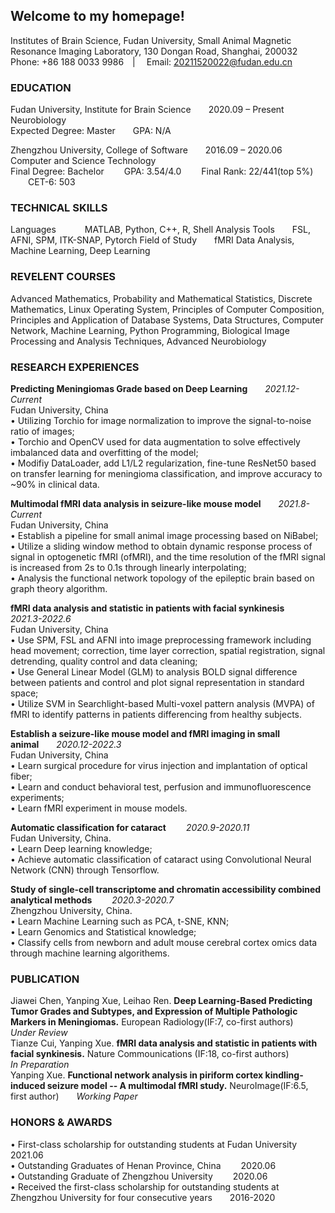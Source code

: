 ## Welcome to my homepage!

Institutes of Brain Science, Fudan University, Small Animal Magnetic Resonance Imaging Laboratory, 130 Dongan Road, Shanghai, 200032  
Phone: +86 188 0033 9986&emsp;|&emsp; Email: 20211520022@fudan.edu.cn


### EDUCATION

Fudan University, Institute for Brain Science&emsp;&emsp;2020.09 – Present  
Neurobiology  
Expected Degree: Master&emsp;&emsp;GPA: N/A

Zhengzhou University, College of Software&emsp;&emsp;2016.09 – 2020.06  
Computer and Science Technology  
Final Degree: Bachelor  &emsp;&emsp;GPA: 3.54/4.0 &emsp;&emsp;Final Rank: 22/441(top 5%) &emsp;&emsp;CET-6: 503

### TECHNICAL SKILLS

Languages&emsp;&emsp; &emsp;MATLAB, Python, C++, R, Shell
Analysis Tools&emsp;&emsp;FSL, AFNI, SPM, ITK-SNAP, Pytorch
Field of Study&emsp;&emsp;fMRI Data Analysis, Machine Learning, Deep Learning

### REVELENT COURSES

Advanced Mathematics, Probability and Mathematical Statistics, Discrete Mathematics, Linux Operating System, Principles of Computer Composition, Principles and Application of Database Systems, Data Structures, Computer Network, Machine Learning, Python Programming, Biological Image Processing and Analysis Techniques, Advanced Neurobiology

### RESEARCH EXPERIENCES

**Predicting Meningiomas Grade based on Deep Learning**&emsp;&emsp;*2021.12- Current*                                           
Fudan University, China  
•	Utilizing Torchio for image normalization to improve the signal-to-noise ratio of images;  
•	Torchio and OpenCV used for data augmentation to solve effectively imbalanced data and overfitting of the model;  
•	Modifiy DataLoader, add L1/L2 regularization, fine-tune ResNet50 based on transfer learning for meningioma classification, and improve accuracy to ~90% in clinical data.

**Multimodal fMRI data analysis in seizure-like mouse model**&emsp;&emsp;*2021.8-Current*                                        
Fudan University, China  
•	Establish a pipeline for small animal image processing based on NiBabel;  
•	Utilize a sliding window method to obtain dynamic response process of signal in optogenetic fMRI (ofMRI), and the time resolution of the fMRI signal is increased from 2s to 0.1s through linearly interpolating;  
•	Analysis the functional network topology of the epileptic brain based on graph theory algorithm.   

**fMRI data analysis and statistic in patients with facial synkinesis**&emsp;&emsp;*2021.3-2022.6*                                                  
Fudan University, China  
•	Use SPM, FSL and AFNI into image preprocessing framework including head movement; correction, time layer correction, spatial registration, signal detrending, quality control and data cleaning;  
•	Use General Linear Model (GLM) to analysis BOLD signal difference between patients and control and plot signal representation in standard space;  
•	Utilize SVM in Searchlight-based Multi-voxel pattern analysis (MVPA) of fMRI to identify patterns in patients differencing from healthy subjects.  

**Establish a seizure-like mouse model and fMRI imaging in small animal**&emsp;&emsp;*2020.12-2022.3*  
Fudan University, China  
•	Learn surgical procedure for virus injection and implantation of optical fiber;  
•	Learn and conduct behavioral test, perfusion and immunofluorescence experiments;  
•	Learn fMRI experiment in mouse models.  

**Automatic classification for cataract** &emsp;&emsp;*2020.9-2020.11*  
Fudan University, China.  
•	Learn Deep learning knowledge;   
•	Achieve automatic classification of cataract using Convolutional Neural Network (CNN) through Tensorflow.  

**Study of single-cell transcriptome and chromatin accessibility combined analytical methods** &emsp;&emsp;*2020.3-2020.7*  
Zhengzhou University, China.  
•	Learn Machine Learning such as PCA, t-SNE, KNN;   
•	Learn Genomics and Statistical knowledge;  
•	Classify cells from newborn and adult mouse cerebral cortex omics data through machine learning algorithems.  

### PUBLICATION

Jiawei Chen, Yanping Xue, Leihao Ren. **Deep Learning-Based Predicting Tumor Grades and Subtypes, and Expression of Multiple Pathologic Markers in Meningiomas.** European Radiology(IF:7, co-first authors)&emsp;&emsp;*Under Review*   
Tianze Cui, Yanping Xue. **fMRI data analysis and statistic in patients with facial synkinesis.** Nature Commounications (IF:18, co-first authors)  
*In Preparation*  
Yanping Xue. **Functional network analysis in piriform cortex kindling-induced seizure model -- A multimodal fMRI study.** NeuroImage(IF:6.5, first author)&emsp;&emsp;*Working Paper*


### HONORS & AWARDS

•	First-class scholarship for outstanding students at Fudan University&emsp;&emsp;2021.06  
•	Outstanding Graduates of Henan Province, China &emsp;&emsp;2020.06  
•	Outstanding Graduate of Zhengzhou University &emsp;&emsp;2020.06  
•	Received the first-class scholarship for outstanding students at Zhengzhou University for four consecutive years&emsp;&emsp;2016-2020  
